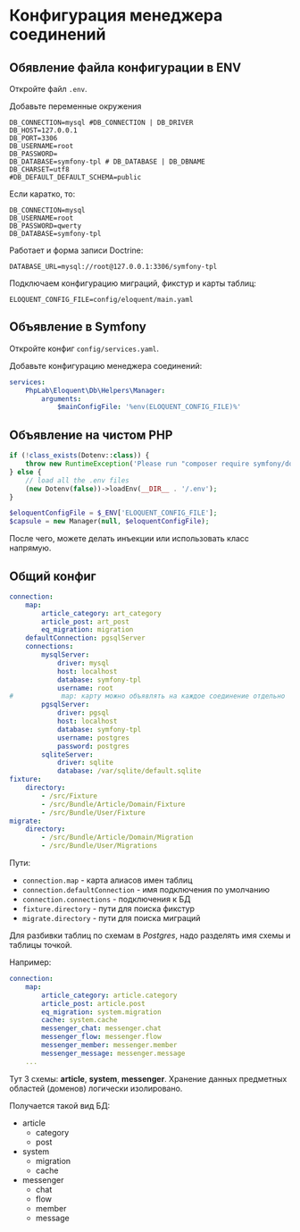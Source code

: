 # Конфигурация менеджера соединений

## Обявление файла конфигурации в ENV

Откройте файл `.env`.

Добавьте переменные окружения

```dotenv
DB_CONNECTION=mysql #DB_CONNECTION | DB_DRIVER
DB_HOST=127.0.0.1
DB_PORT=3306
DB_USERNAME=root
DB_PASSWORD=
DB_DATABASE=symfony-tpl # DB_DATABASE | DB_DBNAME
DB_CHARSET=utf8
#DB_DEFAULT_DEFAULT_SCHEMA=public
```

Если каратко, то:

```dotenv
DB_CONNECTION=mysql
DB_USERNAME=root
DB_PASSWORD=qwerty
DB_DATABASE=symfony-tpl
```

Работает и форма записи Doctrine:

```dotenv
DATABASE_URL=mysql://root@127.0.0.1:3306/symfony-tpl
```

Подключаем конфигурацию миграций, фикстур и карты таблиц:

```dotenv
ELOQUENT_CONFIG_FILE=config/eloquent/main.yaml
```

## Объявление в Symfony

Откройте конфиг `config/services.yaml`.

Добавьте конфигурацию менеджера соединений:

```yaml
services:
    PhpLab\Eloquent\Db\Helpers\Manager:
        arguments:
            $mainConfigFile: '%env(ELOQUENT_CONFIG_FILE)%'
```

## Объявление на чистом PHP

```php
if (!class_exists(Dotenv::class)) {
    throw new RuntimeException('Please run "composer require symfony/dotenv" to load the ".env" files configuring the application.');
} else {
    // load all the .env files
    (new Dotenv(false))->loadEnv(__DIR__ . '/.env');
}

$eloquentConfigFile = $_ENV['ELOQUENT_CONFIG_FILE'];
$capsule = new Manager(null, $eloquentConfigFile);
```

После чего, можете делать инъекции или использовать класс напрямую.

## Общий конфиг

```yaml
connection:
    map:
        article_category: art_category
        article_post: art_post
        eq_migration: migration
    defaultConnection: pgsqlServer
    connections:
        mysqlServer:
            driver: mysql
            host: localhost
            database: symfony-tpl
            username: root
#            map: карту можно объявлять на каждое соединение отдельно
        pgsqlServer:
            driver: pgsql
            host: localhost
            database: symfony-tpl
            username: postgres
            password: postgres
        sqliteServer:
            driver: sqlite
            database: /var/sqlite/default.sqlite
fixture:
    directory:
        - /src/Fixture
        - /src/Bundle/Article/Domain/Fixture
        - /src/Bundle/User/Fixture
migrate:
    directory:
        - /src/Bundle/Article/Domain/Migration
        - /src/Bundle/User/Migrations
```

Пути:

* `connection.map` - карта алиасов имен таблиц
* `connection.defaultConnection` - имя подключения по умолчанию
* `connection.connections` - подключения к БД
* `fixture.directory` - пути для поиска фикстур
* `migrate.directory` - пути для поиска миграций

Для разбивки таблиц по схемам в *Postgres*, надо разделять имя схемы и таблицы точкой.

Например:

```yaml
connection:
    map:
        article_category: article.category
        article_post: article.post
        eq_migration: system.migration
        cache: system.cache
        messenger_chat: messenger.chat
        messenger_flow: messenger.flow
        messenger_member: messenger.member
        messenger_message: messenger.message
    ...
```

Тут 3 схемы: **article**, **system**, **messenger**.
Хранение данных предметных областей (доменов) логически изолировано.

Получается такой вид БД:

* article
    * category
    * post
* system
    * migration
    * cache
* messenger
    * chat
    * flow
    * member
    * message
